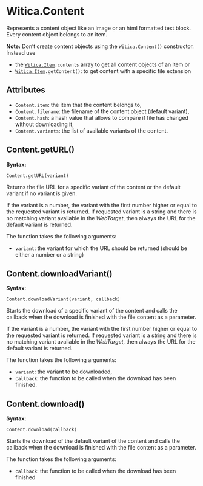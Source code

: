 # Witica.Content

Represents a content object like an image or an html formatted text block. Every content object belongs to an item. 

**Note:** Don’t create content objects using the `Witica.Content()` constructor. Instead use

* the [`Witica.Item`](!doc/client/witica_item)`.contents` array to get all content objects of an item or
* [`Witica.Item`](!doc/client/witica_item)`.getContent()`: to get content with a specific file extension

## Attributes
* `Content.item`: the item that the content belongs to,
* `Content.filename`: the filename of the content object (default variant),
* `Content.hash`: a hash value that allows to compare if file has changed without downloading it,
* `Content.variants`: the list of available variants of the content.


## Content.getURL()

**Syntax:**

	Content.getURL(variant)

Returns the file URL for a specific variant of the content or the default variant if no variant is given.

If the variant is a number, the variant with the first number higher or equal to the requested variant is returned. If requested variant is a string and there is no matching variant available in the *WebTarget*, then always the URL for the default variant is returned.

The function takes the following arguments:

* `variant`: the variant for which the URL should be returned (should be either a number or a string)

## Content.downloadVariant()

**Syntax:**

	Content.downloadVariant(variant, callback)

Starts the download of a specific variant of the content and calls the callback when the download is finished with the file content as a parameter.

If the variant is a number, the variant with the first number higher or equal to the requested variant is returned. If requested variant is a string and there is no matching variant available in the *WebTarget*, then always the URL for the default variant is returned.

The function takes the following arguments:

* `variant`: the variant to be downloaded,
* `callback`: the function to be called when the download has been finished.

## Content.download()

**Syntax:**

	Content.download(callback)

Starts the download of the default variant of the content and calls the callback when the download is finished with the file content as a parameter.

The function takes the following arguments:

* `callback`: the function to be called when the download has been finished